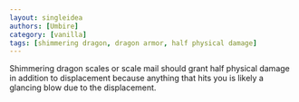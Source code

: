 ```yaml
---
layout: singleidea
authors: [Umbire]
category: [vanilla]
tags: [shimmering dragon, dragon armor, half physical damage]
---
```

Shimmering dragon scales or scale mail should grant half physical damage in
addition to displacement because anything that hits you is likely a glancing
blow due to the displacement.
